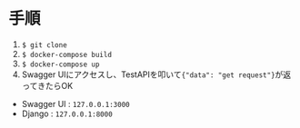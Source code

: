 # 手順
1. `$ git clone `
2. `$ docker-compose build`
3. `$ docker-compose up`
4. Swagger UIにアクセスし、TestAPIを叩いて`{"data": "get request"}`が返ってきたらOK

* Swagger UI : `127.0.0.1:3000`
* Django : `127.0.0.1:8000`